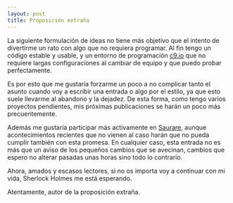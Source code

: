 ```yaml
---
layout: post
title: Proposición extraña
---
```


La siguiente formulación de ideas no tiene más objetivo que el intento de divertirme un rato con algo que no requiera programar. Al fin tengo un código estable y usable, y un entorno de programación [c9.io](http://c9.io) que no requiere largas configuraciones al cambiar de equipo y que puedo probar perfectamente.

Es por esto que me gustaría forzarme un poco a no complicar tanto el asunto cuando voy a escribir una entrada o algo por el estilo, ya que esto suele llevarme al abandono y la dejadez. De esta forma, como tengo varios proyectos pendientes, mis próximas publicaciones se harán un poco más precuentemente.

Además me gustaría participar más activamente en [Saurare](http://facebook.com/saurare), aunque acontecimientos recientes que no vienen al caso harán que no pueda cumplir también con esta promesa. En cualquier caso, esta entrada no es más que un aviso de los pequeños cambios que se avecinan, cambios que espero no alterar pasadas unas horas sino todo lo contrario.

Ahora, amados y escasos lectores, si no os importa voy a continuar con mi vida, Sherlock Holmes me está esperando.

Atentamente,
autor de la proposición extraña.